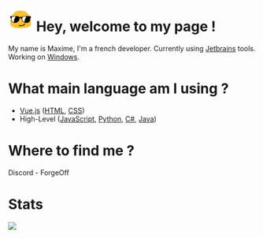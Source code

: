 # ![hey](hey_sized.gif) Hey, welcome to my page !  

My name is Maxime, I'm a french developer. Currently using [Jetbrains](https://www.jetbrains.com/) tools. Working on [Windows](https://www.microsoft.com/en-us/windows). 

# What main language am I using ? 
- [Vue.js](https://vuejs.org/) ([HTML](https://developer.mozilla.org/fr/docs/Web/HTML), [CSS](https://developer.mozilla.org/fr/docs/Web/CSS))
- High-Level ([JavaScript](https://developer.mozilla.org/fr/docs/Web/JavaScript), [Python](https://www.python.org), [C#](https://docs.microsoft.com/en-us/dotnet/csharp/), [Java](https://www.java.com/))

# Where to find me ?
Discord - ForgeOff

# Stats
![](https://github-readme-stats.vercel.app/api/top-langs/?username=ForgeOfficial&layout=compact&theme=transparent)

